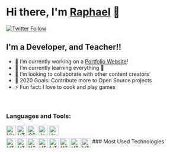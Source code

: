 <!-- Create a cool github profile readme -->

# Hi there, I'm [Raphael](https://souravdey777.github.io) 👋

[![Twitter Follow](https://img.shields.io/twitter/follow/souravdey777?color=1DA1F2&logo=twitter&style=for-the-badge)](https://twitter.com/intent/follow?screen_name=souravdey777)

## I'm a Developer, and Teacher!!

- 🔭 I’m currently working on a [Portfolio Website](https://raphael-reynaud.netlify.app)!
- 🌱 I’m currently learning everything 🤣
- 👯 I’m looking to collaborate with other content creators
- 🥅 2020 Goals: Contribute more to Open Source projects
- ⚡ Fun fact: I love to cook and play games

<!-- Create cool list of technologies with their icons -->
<br />
<!-- Create list of technologies with names and icons -->

### Languages and Tools:

<img align="left" alt="Visual Studio Code" width="26px" src="https://img.icons8.com/color/344/visual-studio-code-2019.png" />
<img align="left" alt="HTML" width="26px" src="https://img.icons8.com/color/344/html-5--v1.png" />
<img align="left" alt="CSS" width="26px" src="https://img.icons8.com/color/344/css3.png" />
<img align="left" alt="Javascript" width="26px" src="https://img.icons8.com/color/344/javascript--v1.png" />
<img align="left" alt="Javascript" width="26px" src="https://img.icons8.com/dusk/344/php-logo.png" />

<br />
<br />
### Most Used Technologies
<!-- React, Vue, Tailwind, Laravel, MySQL, MongoDB, Node.JS, Discord -->
<img align="left" alt="HTML" width="26px" src="https://img.icons8.com/color/344/react-native.png" />
<img align="left" alt="HTML" width="26px" src="https://img.icons8.com/color/344/vue-js.png" />
<img align="left" alt="HTML" width="26px" src="https://img.icons8.com/color/344/tailwind_css.png" />
<img align="left" alt="HTML" width="26px" src="https://img.icons8.com/fluency/344/laravel.png" />
<img align="left" alt="HTML" width="26px" src="https://img.icons8.com/color/344/mysql-logo.png" />
<img align="left" alt="HTML" width="26px" src="https://img.icons8.com/color/344/mongodb.png" />
<img align="left" alt="HTML" width="26px" src="https://img.icons8.com/fluency/344/node-js.png" />
<img align="left" alt="HTML" width="26px" src="https://img.icons8.com/fluency/344/discord-new-logo.png" />
